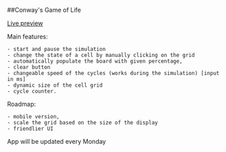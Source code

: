 ##Conway's Game of Life

[Live preview](https://accnotfound.ovh/conway.html)

Main features:

    - start and pause the simulation
    - change the state of a cell by manually clicking on the grid
    - automatically populate the board with given percentage,
    - clear button
    - changeable speed of the cycles (works during the simulation) [input in ms]
    - dynamic size of the cell grid
    - cycle counter.

Roadmap:

    - mobile version,
    - scale the grid based on the size of the display
    - friendlier UI

App will be updated every Monday
